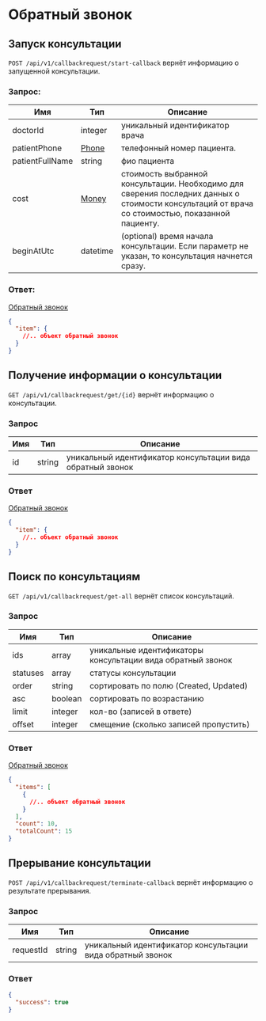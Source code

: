 # Обратный звонок

## Запуск консультации

`POST /api/v1/callbackrequest/start-callback` вернёт информацию о запущенной консультации.

### Запрос:

Имя | Тип | Описание
--- | --- | ---
doctorId | integer | уникальный идентификатор врача
patientPhone | [Phone](https://github.com/doktornarabote/telemedicine-partner-api/blob/master/docs/contracts.md#phone) | телефонный номер пациента.
patientFullName | string | фио пациента
cost | [Money](https://github.com/doktornarabote/telemedicine-partner-api/blob/master/docs/contracts.md#money) | стоимость выбранной консультации. Необходимо для сверения последних данных о стоимости консультаций от врача со стоимостью, показанной пациенту.
beginAtUtc | datetime | (optional) время начала консультации. Если параметр не указан, то консультация начнется сразу.

### Ответ:

[Обратный звонок](https://github.com/doktornarabote/telemedicine-partner-api/blob/master/docs/contracts.md#Callback)

```json
{
  "item": {
    //.. объект обратный звонок
  }
}
```

## Получение информации о консультации

`GET /api/v1/callbackrequest/get/{id}` вернёт информацию о консультации.

### Запрос

Имя | Тип | Описание
--- | --- | ---
id | string | уникальный идентификатор консультации вида обратный звонок

### Ответ

[Обратный звонок](https://github.com/doktornarabote/telemedicine-partner-api/blob/master/docs/contracts.md#Callback)

```json
{
  "item": {
    //.. объект обратный звонок
  }
}
```

## Поиск по консультациям

`GET /api/v1/callbackrequest/get-all` вернёт список консультаций.

### Запрос

Имя | Тип | Описание
--- | --- | ---
ids | array | уникальные идентификаторы консультации вида обратный звонок
statuses | array | статусы консультации
order | string | сортировать по полю (Created, Updated)
asc | boolean | сортировать по возрастанию
limit | integer | кол-во (записей в ответе)
offset | integer | смещение (сколько записей пропустить)

### Ответ

[Обратный звонок](https://github.com/doktornarabote/telemedicine-partner-api/blob/master/docs/contracts.md#Callback)

```json
{
  "items": [
    {
      //.. объект обратный звонок
    }
  ],
  "count": 10,
  "totalCount": 15
}
```

## Прерывание консультации

`POST /api/v1/callbackrequest/terminate-callback` вернёт информацию о результате прерывания.

### Запрос

Имя | Тип | Описание
--- | --- | ---
requestId | string | уникальный идентификатор консультации вида обратный звонок

### Ответ

```json
{
  "success": true
}
```